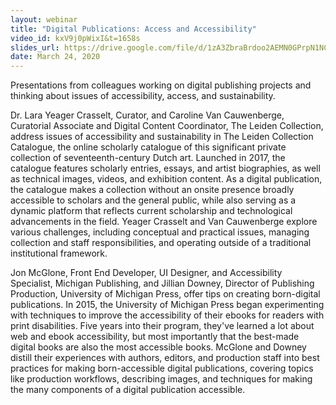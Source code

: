 ```yaml
---
layout: webinar
title: "Digital Publications: Access and Accessibility"
video_id: kxV9j0pWixI&t=1658s
slides_url: https://drive.google.com/file/d/1zA3ZbraBrdoo2AEMN0GPrpN1NCGlddYl/view
date: March 24, 2020
---
```

Presentations from colleagues working on digital publishing projects and thinking about issues of accessibility, access, and sustainability.

Dr. Lara Yeager Crasselt, Curator, and Caroline Van Cauwenberge, Curatorial Associate and Digital Content Coordinator, The Leiden Collection, address issues of accessibility and sustainability in The Leiden Collection Catalogue, the online scholarly catalogue of this significant private collection of seventeenth-century Dutch art. Launched in 2017, the catalogue features scholarly entries, essays, and artist biographies, as well as technical images, videos, and exhibition content. As a digital publication, the catalogue makes a collection without an onsite presence broadly accessible to scholars and the general public, while also serving as a dynamic platform that reflects current scholarship and technological advancements in the field. Yeager Crasselt and Van Cauwenberge explore various challenges, including conceptual and practical issues, managing collection and staff responsibilities, and operating outside of a traditional institutional framework.

Jon McGlone, Front End Developer, UI Designer, and Accessibility Specialist, Michigan Publishing, and Jillian Downey, Director of Publishing Production, University of Michigan Press, offer tips on creating born-digital publications. In 2015, the University of Michigan Press began experimenting with techniques to improve the accessibility of their ebooks for readers with print disabilities. Five years into their program, they've learned a lot about web and ebook accessibility, but most importantly that the best-made digital books are also the most accessible books. McGlone and Downey distill their experiences with authors, editors, and production staff into best practices for making born-accessible digital publications, covering topics like production workflows, describing images, and techniques for making the many components of a digital publication accessible.

